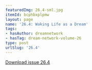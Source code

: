 ```yaml
---
featuredImg: 26.4-sml.jpg
itemId: bcphbxplpmw
layout: page
name: '26.4: Waking Life as a Dream'
tags:
- hasAuthor: dreamnetwork
- hasTag: dream-network-volume-26
type: post
urlSlug: '26.4'
---
```

<a href="../files/pdfs/Volume_26/26.4_waking_life_as_dream.pdf" download="">Download issue 26.4</a>
